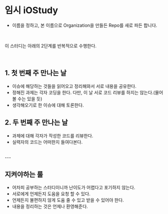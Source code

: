 # 임시 iOStudy
- 이름을 정하고, 본 이름으로 Organization을 만들든 Repo를 새로 파든 합니다.

<br/>

이 스터디는 아래의 2단계를 반복적으로 수행한다.

<br/>

## 1. 첫 번째 주 만나는 날
- 이슈에 해당하는 것들을 읽어오고 정리해와서 서로 내용을 공유한다.
- 정해진 과제는 각자 코딩을 한다. 다만, 이 날 서로 코드 리뷰를 하지는 않는다.(물어 볼 수는 있을 듯)
- 생각해오기로 한 이슈에 대해 토론한다.

## 2. 두 번째 주 만나는 날
- 과제에 대해 각자가 작성한 코드를 리뷰한다.
- 실력자의 코드는 어떠한지 들여다본다.

<br/>
---

## 지켜야하는 룰
- 어차피 공부하는 스터디이니까 난이도가 어렵다고 포기하지 않는다.
- 서로에게 언제든지 도움을 요청 할 수 있다.
- 언제든지 불편하지 않게 도움 줄 수 있고 받을 수 있어야 한다.
- 내용을 정리하는 것은 언제나 환영해준다.
